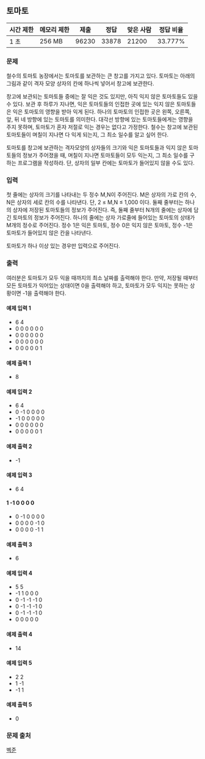 ## 토마토
 
|시간 제한|	메모리 제한|	제출|	정답|	맞은 사람|	정답 비율|
|---|---|---|---|---|---|
|1 초|	256 MB|	96230|	33878|	21200|	33.777%|

### 문제
철수의 토마토 농장에서는 토마토를 보관하는 큰 창고를 가지고 있다. 토마토는 아래의 그림과 같이 격자 모양 상자의 칸에 하나씩 넣어서 창고에 보관한다. 



창고에 보관되는 토마토들 중에는 잘 익은 것도 있지만, 아직 익지 않은 토마토들도 있을 수 있다. 보관 후 하루가 지나면, 익은 토마토들의 인접한 곳에 있는 익지 않은 토마토들은 익은 토마토의 영향을 받아 익게 된다. 하나의 토마토의 인접한 곳은 왼쪽, 오른쪽, 앞, 뒤 네 방향에 있는 토마토를 의미한다. 대각선 방향에 있는 토마토들에게는 영향을 주지 못하며, 토마토가 혼자 저절로 익는 경우는 없다고 가정한다. 철수는 창고에 보관된 토마토들이 며칠이 지나면 다 익게 되는지, 그 최소 일수를 알고 싶어 한다.

토마토를 창고에 보관하는 격자모양의 상자들의 크기와 익은 토마토들과 익지 않은 토마토들의 정보가 주어졌을 때, 며칠이 지나면 토마토들이 모두 익는지, 그 최소 일수를 구하는 프로그램을 작성하라. 단, 상자의 일부 칸에는 토마토가 들어있지 않을 수도 있다.

### 입력
첫 줄에는 상자의 크기를 나타내는 두 정수 M,N이 주어진다. M은 상자의 가로 칸의 수, N은 상자의 세로 칸의 수를 나타낸다. 단, 2 ≤ M,N ≤ 1,000 이다. 둘째 줄부터는 하나의 상자에 저장된 토마토들의 정보가 주어진다. 즉, 둘째 줄부터 N개의 줄에는 상자에 담긴 토마토의 정보가 주어진다. 하나의 줄에는 상자 가로줄에 들어있는 토마토의 상태가 M개의 정수로 주어진다. 정수 1은 익은 토마토, 정수 0은 익지 않은 토마토, 정수 -1은 토마토가 들어있지 않은 칸을 나타낸다.

토마토가 하나 이상 있는 경우만 입력으로 주어진다.

### 출력
여러분은 토마토가 모두 익을 때까지의 최소 날짜를 출력해야 한다. 만약, 저장될 때부터 모든 토마토가 익어있는 상태이면 0을 출력해야 하고, 토마토가 모두 익지는 못하는 상황이면 -1을 출력해야 한다.

#### 예제 입력 1 
- 6 4
- 0 0 0 0 0 0
- 0 0 0 0 0 0
- 0 0 0 0 0 0
- 0 0 0 0 0 1
#### 예제 출력 1 
- 8
#### 예제 입력 2 
- 6 4
- 0 -1 0 0 0 0
- -1 0 0 0 0 0
- 0 0 0 0 0 0
- 0 0 0 0 0 1
#### 예제 출력 2 
- -1
#### 예제 입력 3 
- 6 4
#### 1 -1 0 0 0 0
- 0 -1 0 0 0 0
- 0 0 0 0 -1 0
- 0 0 0 0 -1 1
#### 예제 출력 3 
- 6
#### 예제 입력 4 
- 5 5
- -1 1 0 0 0
- 0 -1 -1 -1 0
- 0 -1 -1 -1 0
- 0 -1 -1 -1 0
- 0 0 0 0 0
#### 예제 출력 4 
- 14
#### 예제 입력 5 
- 2 2
- 1 -1
- -1 1
#### 예제 출력 5 
- 0

### 문제 출처
[벡준](https://www.acmicpc.net/problem/7576)